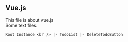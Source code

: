 ##  Vue.js
This file is about vue.js <br />
Some text files.

`Root Instance <br />
  |- TodoList
      |- DeleteTodoButton`

